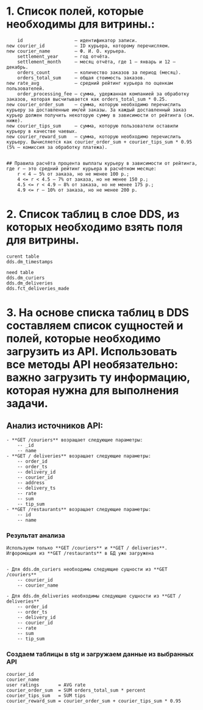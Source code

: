 # 1. Список полей, которые необходимы для витрины.:
		id                   — идентификатор записи.
	new	courier_id           — ID курьера, которому перечисляем.
	new	courier_name         — Ф. И. О. курьера.
		settlement_year      — год отчёта.
		settlement_month     — месяц отчёта, где 1 — январь и 12 — декабрь.
		orders_count         — количество заказов за период (месяц).
		orders_total_sum     — общая стоимость заказов.
	new	rate_avg             — средний рейтинг курьера по оценкам пользователей.
		order_processing_fee — сумма, удержанная компанией за обработку заказов, которая высчитывается как orders_total_sum * 0.25.
	new	courier_order_sum	 — сумма, которую необходимо перечислить курьеру за доставленные им/ей заказы. За каждый доставленный заказ курьер должен получить некоторую сумму в зависимости от рейтинга (см. ниже).
	new	courier_tips_sum 	 — сумма, которую пользователи оставили курьеру в качестве чаевых.
	new	courier_reward_sum   — сумма, которую необходимо перечислить курьеру. Вычисляется как courier_order_sum + courier_tips_sum * 0.95 (5% — комиссия за обработку платежа).


	## Правила расчёта процента выплаты курьеру в зависимости от рейтинга, где r — это средний рейтинг курьера в расчётном месяце:
		r < 4 — 5% от заказа, но не менее 100 р.;
		4 <= r < 4.5 — 7% от заказа, но не менее 150 р.;
		4.5 <= r < 4.9 — 8% от заказа, но не менее 175 р.;
		4.9 <= r — 10% от заказа, но не менее 200 р.

# 2. Список таблиц в слое DDS, из которых необходимо взять поля для витрины. 

	curent table
	dds.dm_timestamps
	
	need table 
	dds.dm_curiers
	dds.dm_deliveries
	dds.fct_deliveries_made
	
	
# 3. На основе списка таблиц в DDS составляем список сущностей и полей, которые необходимо загрузить из API. Использовать все методы API необязательно: важно загрузить ту информацию, которая нужна для выполнения задачи.
	
## Анализ источников API:
	- **GET /couriers** возращает следующие параметры:
		-- _id 
		-- name
	- **GET / deliveries** возращает следующие параметры:
		-- order_id
		-- order_ts
		-- delivery_id
		-- courier_id
		-- address
		-- delivery_ts
		-- rate
		-- sum
		-- tip_sum
	- **GET /restaurants** возращает следующие параметры:
		-- id
		-- name
		
### Результат анализа
	Используем только **GET /couriers** и **GET / deliveries**. Игфоромация из **GET /restaurants** в БД уже загружена
		
	
	- Для dds.dm_curiers необходимы следующие сущности из **GET /couriers**
		-- courier_id 
		-- courier_name

	- Для dds.dm_deliveries необходимы следующие сущности из **GET / deliveries**
		-- order_id
		-- order_ts
		-- delivery_id
		-- courier_id
		-- rate 
		-- sum
		-- tip_sum
	
### Создаем таблицы в stg и загружаем данные из выбранных API
	courier_id 
	courier_name
	user ratings       = AVG rate
	courier_order_sum  = SUM orders_total_sum * percent
	courier_tips_sum   = SUM tips
	courier_reward_sum = courier_order_sum + courier_tips_sum * 0.95